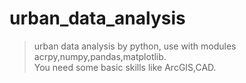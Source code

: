 # urban_data_analysis

>urban data analysis by python, use with modules acrpy,numpy,pandas,matplotlib.<br>
>You need some basic skills like ArcGIS,CAD.<br>